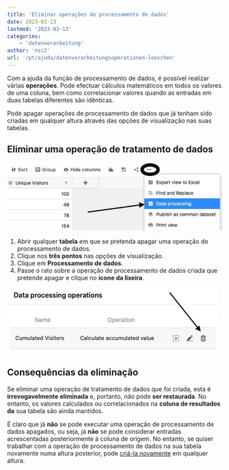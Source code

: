 ```yaml
---
title: 'Eliminar operações de processamento de dados'
date: 2023-03-13
lastmod: '2023-03-13'
categories:
    - 'datenverarbeitung'
author: 'nsc2'
url: '/pt/ajuda/datenverarbeitungsoperationen-loeschen'
---
```


Com a ajuda da função de processamento de dados, é possível realizar várias **operações**. Pode efectuar cálculos matemáticos em todos os valores de uma coluna, bem como correlacionar valores quando as entradas em duas tabelas diferentes são idênticas.

Pode apagar operações de processamento de dados que já tenham sido criadas em qualquer altura através das opções de visualização nas suas tabelas.

## Eliminar uma operação de tratamento de dados

![Clique em Processamento de dados](images/create-an-data-processing-action-1.jpg)

1. Abrir qualquer **tabela** em que se pretenda apagar uma operação de processamento de dados.
2. Clique nos **três pontos** nas opções de visualização.
3. Clique em **Processamento de dados**.
4. Passe o rato sobre a operação de processamento de dados criada que pretende apagar e clique no **ícone da lixeira**.

![Eliminar uma acção de tratamento de dados](images/delete-data-processing-actions.jpg)

## Consequências da eliminação

Se eliminar uma operação de tratamento de dados que foi criada, esta é **irrevogavelmente eliminada** e, portanto, não pode **ser restaurada**. No entanto, os valores calculados ou correlacionados na **coluna de resultados da** sua tabela são ainda mantidos.

É claro que já **não** se pode executar uma operação de processamento de dados apagados, ou seja, já **não** se pode considerar entradas acrescentadas posteriormente à coluna de origem. No entanto, se quiser trabalhar com a operação de processamento de dados na sua tabela novamente numa altura posterior, pode [criá-la novamente](https://seatable.io/pt/docs/datenverarbeitung/datenverarbeitungsoperationen-anlegen/) em qualquer altura.
